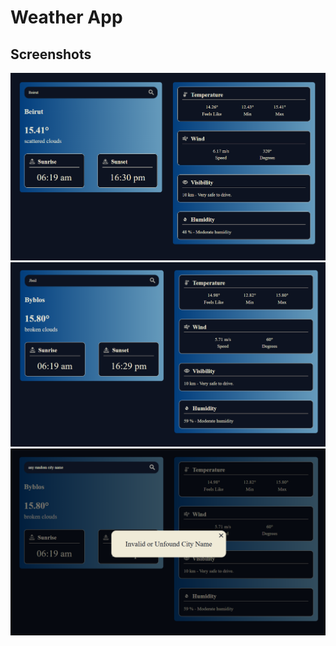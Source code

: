 # Weather App

## Screenshots

![Main Page](./src/assets/img1%20(1).png)
![Main Page](./src/assets/img1%20(2).png)
![Main Page](./src/assets/img1%20(3).png)